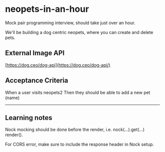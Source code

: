 # neopets-in-an-hour

Mock pair programming interview, should take just over an hour.

We'll be building a dog centric neopets, where you can create and delete pets.

## External Image API

[https://dog.ceo/dog-api](https://dog.ceo/dog-api/)

## Acceptance Criteria

When a user visits neopets2
Then they should be able to add a new pet (name)

---

## Learning notes
Nock mocking should be done before the render, i.e. nock(...).get(...) render(<App/>).

For CORS error, make sure to include the response header in Nock setup.

